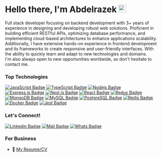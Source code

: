 # Hello there, I'm Abdelrazek <img src="https://user-images.githubusercontent.com/1303154/88677602-1635ba80-d120-11ea-84d8-d263ba5fc3c0.gif" width="25" alt="hi">

Full stack developer focusing on backend development with 3+ years of experience in designing and developing robust web solutions.
Proficient in building efficient RESTful APIs, optimizing database performance, and implementing cloud-based architectures to enhance applications scalability.<br> Additionally, I have extensive hands-on experience in frontend development and its frameworks to create responsive and user-friendly interfaces. With the ability to quickly learn and adapt to new technologies and domains.<br>
I'm also always open to new opportunities worldwide, so don't hesitate to contact me.



### Top Technologies

 [![JavaScript Badge](https://img.shields.io/badge/-JavaScript-F7DF1E?&logo=javascript&logoColor=000)](#) [![TypeScript Badge](https://img.shields.io/badge/-TypeScript-3178C6?logo=typescript&logoColor=fff)](#)  [![Nodejs Badge](https://img.shields.io/badge/-Node.js-6DA55F?logo=node.js&logoColor=white)](#) [![Express.js Badge](https://img.shields.io/badge/Express.js-%23404d59.svg?logo=express&logoColor=%2361DAFB)](#) [![Nest.js Badge](https://img.shields.io/badge/Nest.js-%23E0234E.svg?logo=nestjs&logoColor=white)](#) [![React Badge](https://img.shields.io/badge/React.js-%2320232a.svg?logo=react&logoColor=%2361DAFB)](#) [![Redux Badge](https://img.shields.io/badge/Redux-764ABC?logo=redux&logoColor=fff)](#) <br> [![MongoDB Badge](https://img.shields.io/badge/MongoDB-%234ea94b.svg?logo=mongodb&logoColor=white)](#) [![MySQL Badge](https://img.shields.io/badge/MySQL-4479A1?logo=mysql&logoColor=fff)](#) [![PostgreSQL Badge](https://img.shields.io/badge/PostgreSQL-%23316192.svg?logo=postgresql&logoColor=white)](#) [![Redis Badge](https://img.shields.io/badge/Redis-%23DD0031.svg?logo=redis&logoColor=white)](#) [![Docker Badge](https://img.shields.io/badge/Docker-2496ED?logo=docker&logoColor=fff)](#) [![Jest Badge](https://img.shields.io/badge/Jest-C21325?logo=jest&logoColor=fff)](#)
<!--  [![Azure Badge](https://img.shields.io/badge/-Azure-008AD7?style=for-the-badge&labelColor=black&logo=MicrosoftAzure&logoColor=008AD7)](#) -->

<!-- - 🔭 I currently work Remotely -->
### Let's Connect!

[![Linkedin Badge](https://img.shields.io/badge/-Abdelrazek-0e76a8?style=flat&labelColor=0e76a8&logo=linkedin&logoColor=white)](https://www.linkedin.com/in/abdelrazek-ali) [![Mail Badge](https://img.shields.io/badge/-dev.abdelrazek-c0392b?style=flat&labelColor=c0392b&logo=gmail&logoColor=white)](mailto:dev.abdelrazek@gmail.com)   [![Whats Badge](https://img.shields.io/badge/-+201092018531-57ab51?style=flat&labelColor=57ab51&logo=whatsapp&logoColor=white)](https://wa.me/+201092018531)

### For Business
- :paperclip: [My Resume/CV](https://github.com/user-attachments/files/17530159/Abdelrazek_FullStackDeveloper_CV.pdf)


